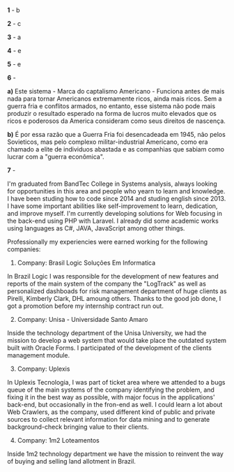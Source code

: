 
**1** - b

**2** - c

**3** - a

**4** - e

**5** - e

**6** - 

**a)** Este sistema - Marca do captalismo Americano - Funciona antes de mais nada para tornar Americanos extremamente ricos, ainda mais ricos. Sem a guerra fria e conflitos armados, no entanto, esse sistema não pode mais produzir o resultado esperado na forma de lucros muito elevados que os ricos e poderosos da America consideram como seus direitos de nascença.

**b)** É por essa razão que a Guerra Fria foi desencadeada em 1945, não pelos Sovieticos, mas pelo complexo militar-industrial Americano, como era chamado a elite de individuos abastada e as companhias que sabiam como lucrar com a "guerra econômica".

**7** - 

I'm graduated from BandTec College in Systems analysis, always looking for opportunities in this area and people who yearn to learn and knowledge. I have been studing how to code since 2014 and studing english since 2013. I have some important abilities like self-improvement to learn, dedication, and improve myself. I'm currently developing solutions for Web focusing in the back-end using PHP with Laravel. I already did some academic works using languages as C#, JAVA, JavaScript among other things.

Professionally my experiencies were earned working for the following companies: 

1. Company: Brasil Logic Soluções Em Informatica

In Brazil Logic I was responsible for the development of new features and reports of the main system of the company the "LogTrack" as well as personalized dashboads for risk management department of huge clients as Pirelli, Kimberly Clark, DHL amoung others. Thanks to the good job done, I got a promotion before my internship contract run out.



2. Company: Unisa - Universidade Santo Amaro

Inside the technology department of the Unisa University, we had the mission to develop a web system that would take place the outdated system built with Oracle Forms. I participated of the development of the clients management module.



3. Company: Uplexis

In Uplexis Tecnologia, I was part of ticket area where we attended to a bugs queue of the main systems of the company identifying the problem, and fixing it in the best way as possible, with major focus in the applications' back-end, but occasionally in the fron-end as well. I could learn a lot about Web Crawlers, as the company, used different kind of public and private sources to collect relevant information for data mining and to generate background-check bringing value to their clients.



4. Company: 1m2 Loteamentos

Inside 1m2 technology department we have the mission to reinvent the way of buying and selling land allotment in Brazil.
